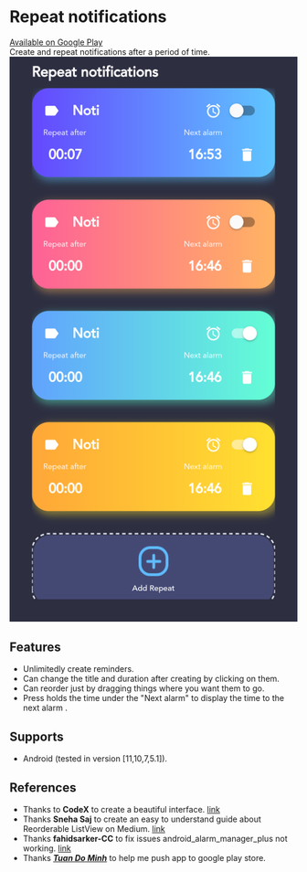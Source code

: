 # Repeat notifications
[Available on Google Play](https://play.google.com/store/apps/details?id=com.quyvsquy.repeat_notifications)\
Create and repeat notifications after a period of time.\
![Phone Screen](assets/phone_screen.png)
## Features
- Unlimitedly create reminders.
- Can change the title and duration after creating by clicking on them.
- Can reorder just by dragging things where you want them to go. 
- Press holds the time under the "Next alarm" to display the time to the next alarm .

## Supports
- Android (tested in version [11,10,7,5.1]).

## References
- Thanks to **CodeX** to create a beautiful interface. [link](https://www.youtube.com/watch?v=tKtYfuuVHlA&list=PL3wGb9_yWsvKfjFgXntI_uxUV7R0L0Act&index=4)
- Thanks **Sneha Saj** to create an easy to understand guide about Reorderable ListView on Medium. [link](https://medium.com/@snehasaj1999/flutter-reorderable-listview-sqflite-instance-165183037d7a)
- Thanks **fahidsarker-CC** to fix issues android_alarm_manager_plus not working. [link](https://github.com/fluttercommunity/plus_plugins/issues/317#issuecomment-869099163)
- Thanks ***[Tuan Do Minh](https://github.com/tuan243)*** to help me push app to google play store.
